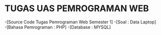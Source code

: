 # TUGAS UAS PEMROGRAMAN WEB 
 -[Source Code Tugas Pemrograman Web Semester 1]
 -[Soal : Data Laptop]
 -[Bahasa Pemrograman : PHP]
 -[Database : MYSQL]
